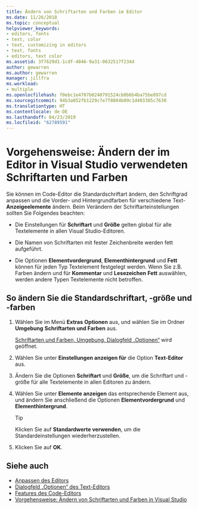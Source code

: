 ```yaml
---
title: Ändern von Schriftarten und Farben im Editor
ms.date: 11/26/2018
ms.topic: conceptual
helpviewer_keywords:
- editors, fonts
- text, color
- text, customizing in editors
- text, fonts
- editors, text color
ms.assetid: 3f7629d1-1cdf-4046-9a31-0632517f234d
author: gewarren
ms.author: gewarren
manager: jillfra
ms.workload:
- multiple
ms.openlocfilehash: f0ebc1e4707b0240791524cb0b6b4ba75be897cd
ms.sourcegitcommit: 94b3a052fb1229c7e7f8804b09c1d403385c7630
ms.translationtype: HT
ms.contentlocale: de-DE
ms.lasthandoff: 04/23/2019
ms.locfileid: "62789591"
---
```

# <a name="how-to-change-fonts-and-colors-for-the-editor-in-visual-studio"></a>Vorgehensweise: Ändern der im Editor in Visual Studio verwendeten Schriftarten und Farben

Sie können im Code-Editor die Standardschriftart ändern, den Schriftgrad anpassen und die Vorder- und Hintergrundfarben für verschiedene Text-**Anzeigeelemente** ändern. Beim Verändern der Schriftarteinstellungen sollten Sie Folgendes beachten:

- Die Einstellungen für **Schriftart** und **Größe** gelten global für alle Textelemente in allen Visual Studio-Editoren.

- Die Namen von Schriftarten mit fester Zeichenbreite werden fett aufgeführt.

- Die Optionen **Elementvordergrund**, **Elementhintergrund** und **Fett** können für jeden Typ Textelement festgelegt werden. Wenn Sie z.B. Farben ändern und für **Kommentar** und **Lesezeichen** **Fett** auswählen, werden andere Typen Textelemente nicht betroffen.

## <a name="change-the-default-font-face-size-and-colors"></a>So ändern Sie die Standardschriftart, -größe und -farben

1. Wählen Sie im Menü **Extras** **Optionen** aus, und wählen Sie im Ordner **Umgebung** **Schriftarten und Farben** aus.

     [Schriftarten und Farben, Umgebung, Dialogfeld „Optionen“](../../ide/reference/fonts-and-colors-environment-options-dialog-box.md) wird geöffnet.

2. Wählen Sie unter **Einstellungen anzeigen für** die Option **Text-Editor** aus.

3. Ändern Sie die Optionen **Schriftart** und **Größe**, um die Schriftart und -größe für alle Textelemente in allen Editoren zu ändern.

4. Wählen Sie unter **Elemente anzeigen** das entsprechende Element aus, und ändern Sie anschließend die Optionen **Elementvordergrund** und **Elementhintergrund**.

    > [!TIP]
    > Klicken Sie auf **Standardwerte verwenden**, um die Standardeinstellungen wiederherzustellen.

5. Klicken Sie auf **OK**.

## <a name="see-also"></a>Siehe auch

- [Anpassen des Editors](../../ide/customizing-the-editor.md)
- [Dialogfeld „Optionen“ des Text-Editors](../../ide/reference/text-editor-options-dialog-box.md)
- [Features des Code-Editors](../../ide/writing-code-in-the-code-and-text-editor.md)
- [Vorgehensweise: Ändern von Schriftarten und Farben in Visual Studio](../../ide/how-to-change-fonts-and-colors-in-visual-studio.md)
